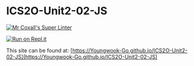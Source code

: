 # ICS2O-Unit2-02-JS

[![Mr Coxall's Super Linter](https://github.com/Youngwook-Go/ICS2O-Unit2-02-JS/workflows/Mr%20Coxall's%20Super%20Linter/badge.svg)](https://github.com/Youngwook-Go/ICS2O-Unit2-02-JS/actions/)

[![Run on Repl.it](https://repl.it/badge/github/Youngwook-Go/ICS2O-Unit2-02-JS)](https://repl.it/github/Youngwook-Go/ICS2O-Unit2-02-JS)

This site can be found at: [https://Youngwook-Go.github.io/ICS2O-Unit2-02-JS](https://Youngwook-Go.github.io/ICS2O-Unit2-02-JS)
